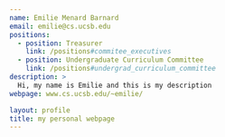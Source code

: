 ```yaml
---
name: Emilie Menard Barnard 
email: emilie@cs.ucsb.edu
positions:
  - position: Treasurer
    link: /positions#commitee_executives
  - position: Undergraduate Curriculum Committee
    link: /positions#undergrad_curriculum_committee
description: >
  Hi, my name is Emilie and this is my description
webpage: www.cs.ucsb.edu/~emilie/

layout: profile
title: my personal webpage
---
```

